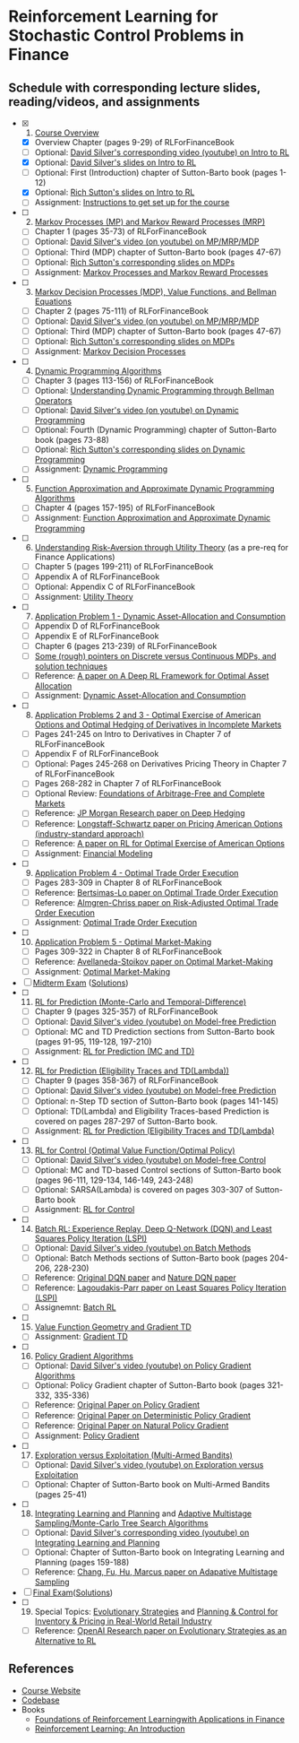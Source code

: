 # Reinforcement Learning for Stochastic Control Problems in Finance

## Schedule with corresponding lecture slides, reading/videos, and assignments

- [x] 1. [Course Overview](slides/01.pdf)
  - [x] Overview Chapter (pages 9-29) of RLForFinanceBook
  - [ ] Optional: [David Silver's corresponding video (youtube) on Intro to RL](https://www.youtube.com/watch?v=2pWv7GOvuf0)
  - [x] Optional: [David Silver's slides on Intro to RL](others/intro_RL.pdf)
  - [ ] Optional: First (Introduction) chapter of Sutton-Barto book (pages 1-12)
  - [x] Optional: [Rich Sutton's slides on Intro to RL](others/1-admin-and-intro.pdf)
  - [ ] Assignment: [Instructions to get set up for the course](assignments/assignment1.pdf)
- [ ] 2. [Markov Processes (MP) and Markov Reward Processes (MRP)](slides/02.pdf)
  - [ ] Chapter 1 (pages 35-73) of RLForFinanceBook
  - [ ] Optional: [David Silver's video (on youtube) on MP/MRP/MDP](https://www.youtube.com/watch?v=lfHX2hHRMVQ)
  - [ ] Optional: Third (MDP) chapter of Sutton-Barto book (pages 47-67)
  - [ ] Optional: [Rich Sutton's corresponding slides on MDPs](others/5-6-MDPs.pdf)
  - [ ] Assignment: [Markov Processes and Markov Reward Processes](assignments/assignment2.pdf)
- [ ] 3. [Markov Decision Processes (MDP), Value Functions, and Bellman Equations](slides/03.pdf)
  - [ ] Chapter 2 (pages 75-111) of RLForFinanceBook
  - [ ] Optional: [David Silver's video (on youtube) on MP/MRP/MDP](https://www.youtube.com/watch?v=lfHX2hHRMVQ)
  - [ ] Optional: Third (MDP) chapter of Sutton-Barto book (pages 47-67)
  - [ ] Optional: [Rich Sutton's corresponding slides on MDPs](others/5-6-MDPs.pdf)
  - [ ] Assignment: [Markov Decision Processes](assignments/assignment3.pdf)
- [ ] 4. [Dynamic Programming Algorithms](slides/04.pdf)
  - [ ] Chapter 3 (pages 113-156) of RLForFinanceBook
  - [ ] Optional: [Understanding Dynamic Programming through Bellman Operators](others/BellmanOperators.pdf)
  - [ ] Optional: [David Silver's video (on youtube) on Dynamic Programming](https://www.youtube.com/watch?v=Nd1-UUMVfz4&t=3110s)
  - [ ] Optional: Fourth (Dynamic Programming) chapter of Sutton-Barto book (pages 73-88)
  - [ ] Optional: [Rich Sutton's corresponding slides on Dynamic Programming](others/7-8-DP.pdf)
  - [ ] Assignment: [Dynamic Programming](assignments/assignment4.pdf)
- [ ] 5. [Function Approximation and Approximate Dynamic Programming Algorithms](slides/05.pdf)
  - [ ] Chapter 4 (pages 157-195) of RLForFinanceBook
  - [ ] Assignment: [Function Approximation and Approximate Dynamic Programming](assignments/assignment5.pdf)
- [ ] 6. [Understanding Risk-Aversion through Utility Theory](slides/06.pdf) (as a pre-req for Finance Applications)
  - [ ] Chapter 5 (pages 199-211) of RLForFinanceBook
  - [ ] Appendix A of RLForFinanceBook
  - [ ] Optional: Appendix C of RLForFinanceBook
  - [ ] Assignment: [Utility Theory](assignments/assignment6.pdf)
- [ ] 7. [Application Problem 1 - Dynamic Asset-Allocation and Consumption](slides/07.pdf)
  - [ ] Appendix D of RLForFinanceBook
  - [ ] Appendix E of RLForFinanceBook
  - [ ] Chapter 6 (pages 213-239) of RLForFinanceBook
  - [ ] [Some (rough) pointers on Discrete versus Continuous MDPs, and solution techniques](others/DiscreteVSContinuous.pdf)
  - [ ] Reference: [A paper on A Deep RL Framework for Optimal Asset Allocation](others/1706.10059.pdf)
  - [ ] Assignment: [Dynamic Asset-Allocation and Consumption](assignments/assignment7.pdf)
- [ ] 8. [Application Problems 2 and 3 - Optimal Exercise of American Options and Optimal Hedging of Derivatives in Incomplete Markets](slides/08.pdf)
  - [ ] Pages 241-245 on Intro to Derivatives in Chapter 7 of RLForFinanceBook
  - [ ] Appendix F of RLForFinanceBook
  - [ ] Optional: Pages 245-268 on Derivatives Pricing Theory in Chapter 7 of RLForFinanceBook
  - [ ] Pages 268-282 in Chapter 7 of RLForFinanceBook
  - [ ] Optional Review: [Foundations of Arbitrage-Free and Complete Markets](others/ArbitrageCompleteness.pdf)
  - [ ] Reference: [JP Morgan Research paper on Deep Hedging](others/SSRN-id3355706.pdf)
  - [ ] Reference: [Longstaff-Schwartz paper on Pricing American Options (industry-standard approach)](others/LongstaffSchwartzAmericanOptionsLeastSquareMonteCarlo.pdf)
  - [ ] Reference: [A paper on RL for Optimal Exercise of American Options](others/li09d.pdf)
  - [ ] Assignment: [Financial Modeling](assignments/assignment8.pdf)
- [ ] 9. [Application Problem 4 - Optimal Trade Order Execution](slides/09.pdf)
  - [ ] Pages 283-309 in Chapter 8 of RLForFinanceBook
  - [ ] Reference: [Bertsimas-Lo paper on Optimal Trade Order Execution](others/Optimal-Control-of-Execution-Costs.pdf)
  - [ ] Reference: [Almgren-Chriss paper on Risk-Adjusted Optimal Trade Order Execution](others/optliq.pdf)
  - [ ] Assignment: [Optimal Trade Order Execution](assignments/assignment9.pdf)
- [ ] 10. [Application Problem 5 - Optimal Market-Making](slides/10.pdf)
  - [ ] Pages 309-322 in Chapter 8 of RLForFinanceBook
  - [ ] Reference: [Avellaneda-Stoikov paper on Optimal Market-Making](others/HighFrequencyTrading.pdf)
  - [ ] Assignment: [Optimal Market-Making](assignments/assignment10.pdf)
- [ ] [Midterm Exam](exams/midterm-2021.pdf) ([Solutions](exams/midterm-2021-solutions.pdf))
- [ ] 11. [RL for Prediction (Monte-Carlo and Temporal-Difference)](slides/11.pdf)
  - [ ] Chapter 9 (pages 325-357) of RLForFinanceBook
  - [ ] Optional: [David Silver's video (youtube) on Model-free Prediction](https://www.youtube.com/watch?v=PnHCvfgC_ZA&t=5s)
  - [ ] Optional: MC and TD Prediction sections from Sutton-Barto book (pages 91-95, 119-128, 197-210)
  - [ ] Assignment: [RL for Prediction (MC and TD)](assignments/assignment11.pdf)
- [ ] 12. [RL for Prediction (Eligibility Traces and TD(Lambda))](slides/12.pdf)
  - [ ] Chapter 9 (pages 358-367) of RLForFinanceBook
  - [ ] Optional: [David Silver's video (youtube) on Model-free Prediction](https://www.youtube.com/watch?v=PnHCvfgC_ZA&t=5s)
  - [ ] Optional: n-Step TD section of Sutton-Barto book (pages 141-145)
  - [ ] Optional: TD(Lambda) and Eligibility Traces-based Prediction is covered on pages 287-297 of Sutton-Barto book.
  - [ ] Assignment: [RL for Prediction (Eligibility Traces and TD(Lambda)](assignments/assignment12.pdf)
- [ ] 13. [RL for Control (Optimal Value Function/Optimal Policy)](slides/13.pdf)
  - [ ] Optional: [David Silver's video (youtube) on Model-free Control](https://www.youtube.com/watch?v=0g4j2k_Ggc4&t=2713s)
  - [ ] Optional: MC and TD-based Control sections of Sutton-Barto book (pages 96-111, 129-134, 146-149, 243-248)
  - [ ] Optional: SARSA(Lambda) is covered on pages 303-307 of Sutton-Barto book
  - [ ] Assignment: [RL for Control](assignments/assignment13.pdf)
- [ ] 14. [Batch RL: Experience Replay, Deep Q-Network (DQN) and Least Squares Policy Iteration (LSPI)](slides/14.pdf)
  - [ ] Optional: [David Silver's video (youtube) on Batch Methods](https://www.youtube.com/watch?v=UoPei5o4fps&t=2120s)
  - [ ] Optional: Batch Methods sections of Sutton-Barto book (pages 204-206, 228-230)
  - [ ] Reference: [Original DQN paper](others/dqn.pdf) and [Nature DQN paper](others/DQNNaturePaper.pdf)
  - [ ] Reference: [Lagoudakis-Parr paper on Least Squares Policy Iteration (LSPI)](others/lagoudakis03a.pdf)
  - [ ] Assignemnt: [Batch RL](assignments/assignment14.pdf)
- [ ] 15. [Value Function Geometry and Gradient TD](slides/15.pdf)
  - [ ] Assignment: [Gradient TD](assignments/assignment15.pdf)
- [ ] 16. [Policy Gradient Algorithms](slides/16.pdf)
  - [ ] Optional: [David Silver's video (youtube) on Policy Gradient Algorithms](https://www.youtube.com/watch?v=KHZVXao4qXs&t=1s)
  - [ ] Optional: Policy Gradient chapter of Sutton-Barto book (pages 321-332, 335-336)
  - [ ] Reference: [Original Paper on Policy Gradient](others/NIPS-1999-policy-gradient-methods-for-reinforcement-learning-with-function-approximation-Paper.pdf)
  - [ ] Reference: [Original Paper on Deterministic Policy Gradient](others/silver14.pdf)
  - [ ] Reference: [Original Paper on Natural Policy Gradient](others/NIPS-2001-a-natural-policy-gradient-Paper.pdf)
  - [ ] Assignment: [Policy Gradient](assignments/assignment16.pdf)
- [ ] 17. [Exploration versus Exploitation (Multi-Armed Bandits)](slides/17.pdf)
  - [ ] Optional: [David Silver's video (youtube) on Exploration versus Exploitation](https://www.youtube.com/watch?v=sGuiWX07sKw&t=4570s)
  - [ ] Optional: Chapter of Sutton-Barto book on Multi-Armed Bandits (pages 25-41)
- [ ] 18. [Integrating Learning and Planning](slides/18-1.pdf) and [Adaptive Multistage Sampling/Monte-Carlo Tree Search Algorithms](slides/18-2.pdf)
  - [ ] Optional: [David Silver's corresponding video (youtube) on Integrating Learning and Planning](https://www.youtube.com/watch?v=ItMutbeOHtc)
  - [ ] Optional: Chapter of Sutton-Barto book on Integrating Learning and Planning (pages 159-188)
  - [ ] Reference: [Chang, Fu, Hu, Marcus paper on Adapative Multistage Sampling](others/TR_2002-19.pdf)
- [ ] [Final Exam](exams/final-2021.pdf)([Solutions](exams/final-2021-solutions.pdf))
- [ ] 19. Special Topics: [Evolutionary Strategies](slides/19-1.pdf) and [Planning & Control for Inventory & Pricing in Real-World Retail Industry](slides/19-2.pdf)
  - [ ] Reference: [OpenAI Research paper on Evolutionary Strategies as an Alternative to RL](others/1703.03864.pdf)

## References

- [Course Website](https://web.stanford.edu/class/cme241/)
- [Codebase](https://github.com/TikhonJelvis/RL-book/)
- Books
  - [Foundations of Reinforcement Learningwith Applications in Finance](books/RLForFinanceBook.pdf)
  - [Reinforcement Learning: An Introduction](books/Sutton-Barto.pdf)